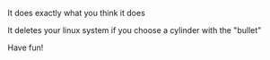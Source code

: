 It does exactly what you think it does

It deletes your linux system if you choose a cylinder with the "bullet"

Have fun!
